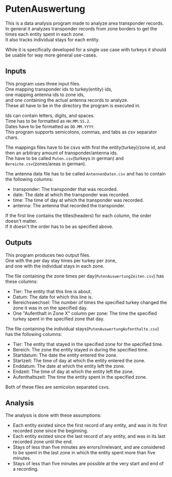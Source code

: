 # PutenAuswertung
This is a data analysis program made to analyze area transponder records.  
In general it analyzes transponder records from zone borders to get the times each entity spent in each zone.  
It also tracks individual stays for each entity.

While it is specifically developed for a single use case with turkeys it should be usable for way more general use-cases.

## Inputs
This program uses three input files.  
One mapping transponder ids to turkey(entity) ids,  
one mapping antenna ids to zone ids,  
and one containing the actual antenna records to analyze.  
These all have to be in the directory the program is executed in.

Ids can contain letters, digits, and spaces.  
Time has to be formatted as `HH:MM:SS.2`.  
Dates have to be formatted as `DD.MM.YYYY`.  
This program supports semicolons, commas, and tabs as csv separator chars.

The mappings files have to be csvs with first the entity(turkey)/zone id, and then an arbitrary amount of transponder/antenna ids.  
The have to be called `Puten.csv`(turkeys in german) and `Bereiche.csv`(zones/areas in german).

The antenna data file has to be called `AntennenDaten.csv` and has to contain the following columns:
 * transponder: The transponder that was recorded.
 * date: The date at which the transponder was recorded.
 * time: The time of day at which the transponder was recorded.
 * antenna: The antenna that recorded the transponder.

If the first line contains the titles(headers) for each column, the order doesn't matter.  
If it doesn't the order has to be as specified above.

## Outputs
This program produces two output files.  
One with the per day stay times per turkey per zone,  
and one with the individual stays in each zone.

The file containing the zone times per day(`PutenAuswertungZeiten.csv`) has these columns:
 * Tier: The entity that this line is about.
 * Datum: The date for which this line is.
 * Bereichswechsel: The number of times the specified turkey changed the zone it was in on the specified day.
 * One "Aufenthalt in Zone X" column per zone: The time the specified turkey spent in the specified zone that day.

The file containing the individual stays(`PutenAuswertungAufenthalte.csv`) has the following columns:
 * Tier: The entity that stayed in the specified zone for the specified time.
 * Bereich: The zone the entity stayed in during the specified time.
 * Startdatum: The date the entity entered the zone.
 * Startzeit: The time of day at which the entity entered the zone.
 * Enddatum: The date at which the entity left the zone.
 * Endzeit: The time of day at which the entity left the zone.
 * Aufenthaltszeit: The time the entity spent in the specified zone.

Both of these files are semicolon separated csvs.

## Analysis
The analysis is done with these assumptions:
 * Each entity existed since the first record of any entity, and was in its first recorded zone since the beginning.
 * Each entity existed since the last record of any entity, and was in its last recorded zone until the end.
 * Stays of less than five minutes are errors/irrelevant, and are considered to be spent in the last zone in which the entity spent more than five minutes.
 * Stays of less than five minutes are possible at the very start and end of a recording.
